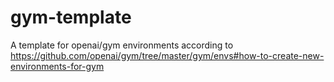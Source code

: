 # gym-template
A template for openai/gym environments according to https://github.com/openai/gym/tree/master/gym/envs#how-to-create-new-environments-for-gym
